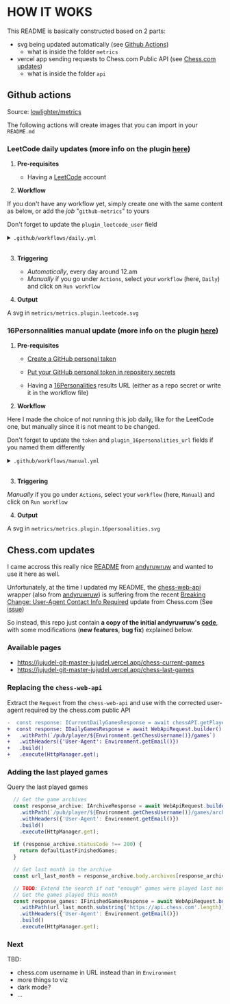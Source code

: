 # HOW IT WOKS

This README is basically constructed based on 2 parts:
 - svg being updated automatically (see [Github Actions](#github-actions))
   - what is inside the folder `metrics`
 - vercel app sending requests to Chess.com Public API (see [Chess.com updates](#chesscom-updates))
   - what is inside the folder `api`

## Github actions

Source: [lowlighter/metrics](https://github.com/lowlighter/metrics)

The following actions will create images that you can import in your `README.md`

### LeetCode daily updates (more info on the plugin [here](https://github.com/lowlighter/metrics/blob/master/source/plugins/leetcode/README.md))

1. **Pre-requisites**

    - Having a [LeetCode](https://leetcode.com/) account

2. **Workflow**

If you don't have any workflow yet, simply create one with the same content as below, or add the *job* "`github-metrics`" to yours

Don't forget to update the `plugin_leetcode_user` field

<details>
  <summary><code>.github/workflows/daily.yml</code></summary>

  ```yaml
  name: Daily
  on:
    # Schedule daily updates at 12.am
    schedule: [{cron: "0 0 * * *"}]
    # Run workflow manually
    workflow_dispatch:
  jobs:
    github-metrics:
      runs-on: ubuntu-latest
      permissions:
        contents: write
      steps:
        - name: LeetCode
          uses: lowlighter/metrics@latest
          with:
            filename: metrics/metrics.plugin.leetcode.svg
            token: NOT_NEEDED
            base: ""
            plugin_leetcode: yes
            plugin_leetcode_sections: solved, skills, recent
            plugin_leetcode_user: <YOUR_LEETCODE_USERNAME>
            plugin_leetcode_ignored_skills: fundamental
  ```
</details>
</br>

3. **Triggering**

    - *Automatically*, every day around 12.am
    - *Manually* if you go under `Actions`, select your `workflow` (here, `Daily`) and click on `Run workflow`

4. **Output**

A svg in `metrics/metrics.plugin.leetcode.svg`

### 16Personnalities manual update (more info on the plugin [here](https://github.com/lowlighter/metrics/blob/master/source/plugins/community/16personalities/README.md))

1. **Pre-requisites**

    - [Create a GitHub personal taken](https://github.com/lowlighter/metrics/blob/master/.github/readme/partials/documentation/setup/action.md#1%EF%B8%8F-create-a-github-personal-token)

    - [Put your GitHub personal token in repositery secrets](https://github.com/lowlighter/metrics/blob/master/.github/readme/partials/documentation/setup/action.md#2%EF%B8%8F-put-your-github-personal-token-in-repository-secrets)

    - Having a [16Personalities](https://www.16personalities.com/) results URL (either as a repo secret or write it in the workflow file)

2. **Workflow**

Here I made the choice of not running this job daily, like for the LeetCode one, but manually since it is not meant to be changed.

Don't forget to update the `token` and `plugin_16personalities_url` fields if you named them differently

<details>
  <summary><code>.github/workflows/manual.yml</code></summary>

  ```yaml
  name: Manual
  on:
    # Run workflow manually
    workflow_dispatch:
  jobs:
    github-metrics:
      runs-on: ubuntu-latest
      permissions:
        contents: write
      steps:
        - name: MBTI Personality profile
          uses: lowlighter/metrics@latest
          with:
            filename: metrics/metrics.plugin.16personalities.svg
            token: ${{ secrets.METRICS_TOKEN }}
            base: ""
            plugin_16personalities: yes
            plugin_16personalities_url: ${{ secrets.SIXTEEN_PERSONALITIES_URL }}
            plugin_16personalities_sections: personality, profile, traits
            plugin_16personalities_scores: yes
  ```
</details>
</br>

3. **Triggering**

*Manually* if you go under `Actions`, select your `workflow` (here, `Manual`) and click on `Run workflow`

4. **Output**

A svg in `metrics/metrics.plugin.16personalities.svg`

## Chess.com updates

I came accross this really nice [README](https://github.com/andyruwruw/andyruwruw) from [andyruwruw](https://github.com/andyruwruw) and wanted to use it here as well.

Unfortunately, at the time I updated my README, the [chess-web-api](https://www.npmjs.com/package/chess-web-api) wrapper (also from [andyruwruw](https://github.com/andyruwruw)) is suffering from the recent [Breaking Change: User-Agent Contact Info Required](https://www.chess.com/news/view/breaking-change-user-agent-contact-info-required) update from Chess.com (See [issue](https://github.com/andyruwruw/chess-web-api/issues/35))

So instead, this repo just contain **a copy of the initial andyruwruw's [code](https://github.com/andyruwruw/andyruwruw/tree/master/api)**, with some modifications (**new features**, **bug fix**) explained below.

### Available pages

- https://jujudel-git-master-jujudel.vercel.app/chess-current-games
- https://jujudel-git-master-jujudel.vercel.app/chess-last-games

### Replacing the `chess-web-api`

Extract the `Request` from the `chess-web-api` and use with the corrected user-agent required by the chess.com public API

```diff
-  const response: ICurrentDailyGamesResponse = await chessAPI.getPlayerCurrentDailyChess(Environment.getChessUsername());
+  const response: IDailyGamesResponse = await WebApiRequest.builder()
+   .withPath(`/pub/player/${Environment.getChessUsername()}/games`)
+   .withHeaders({'User-Agent': Environment.getEmail()})
+   .build()
+   .execute(HttpManager.get);
```

### Adding the last played games

Query the last played games 

```ts
  // Get the game archives
  const response_archive: IArchiveResponse = await WebApiRequest.builder()
    .withPath(`/pub/player/${Environment.getChessUsername()}/games/archives`)
    .withHeaders({'User-Agent': Environment.getEmail()})
    .build()
    .execute(HttpManager.get);
  
  if (response_archive.statusCode !== 200) {
    return defaultLastFinishedGames;
  }

  // Get last month in the archive
  const url_last_month = response_archive.body.archives[response_archive.body.archives.length - 1];

  // TODO: Extend the search if not "enough" games were played last month
  // Get the games played this month
  const response_games: IFinishedGamesResponse = await WebApiRequest.builder()
    .withPath(url_last_month.substring('https://api.chess.com'.length))
    .withHeaders({'User-Agent': Environment.getEmail()})
    .build()
    .execute(HttpManager.get);
```

### Next

TBD:
- chess.com username in URL instead than in `Environment`
- more things to viz
- dark mode?
- ...
